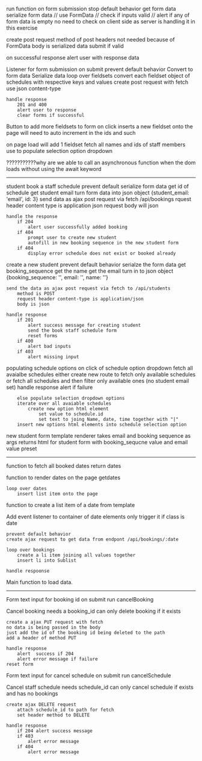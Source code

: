 

run function on form submission
stop default behavior
get form data
serialize form data // use FormData
// check if inputs valid
//   alert if any of form data is empty
no need to check on client side as server is handling it in this
exercise

create post request
  method of post
  headers not needed because of FormData
  body is serialized data
  submit if valid

on successful response alert user with response data



Listener for form submission
    on submit
    prevent default behavior 
    Convert to form data
    Serialize data
        loop over fieldsets
            convert each fieldset object of schedules with respective keys and values
    create post request with fetch
        use json content-type

    handle response
        201 and 400
        alert user to response
        clear forms if successful

Button to add more fieldsets to form
    on click inserts a new fieldset onto the page
    will need to auto increment in the ids and such

on page load will add 1 fieldset
    fetch all names and ids of staff members 
    use to populate selection option dropdown

???????????why are we able to call an asynchronous function when the dom loads without using the await keyword 

----------------------------------------------------------------------------------------------------------------------------------

student book a staff schedule
    prevent default
    serialize form data
        get id of schedule
        get student email
        turn form data into json object {student_email: 'email', id: 3}
    send data as ajax post request via fetch /api/bookings
        rquest header content type is application json
        request body will json

    handle the response
        if 204
            alert user successfully added booking
        if 404 
            prompt user to create new student
            autofill in new booking sequence in the new student form
        if 404
            display error schedule does not exist or booked already


create a new student
    prevent default behavior
    serialze the form data
        get booking_sequence
        get the name
        get the email
        turn in to json object {booking_sequence: '', email: '', name: ''}

    send the data as ajax post request via fetch to /api/students
        method is POST
        request header content-type is application/json
        body is json
    
    handle response
        if 201
            alert success message for creating student
            send the book staff schedule form
            reset forms
        if 400
            alert bad inputs
        if 403
            alert missing input 



populating schedule options
    on click of schedule option dropdown
        fetch all avaialbe schedules
            either create new route to fetch only available schedules
            or fetch all schedules and then filter only available ones (no student email set)
        handle response
            alert if failure

        else populate selection dropdown options
        iterate over all avaiable schedules
            create new option html element
                set value to schedule.id
                set text to joing Name, date, time together with "|" 
        insert new options html elements into schedule selection option

new student form template renderer
    takes email and booking sequence as args
    returns html for student form with booking_sequcne value and email value preset


------------------------------------------------------------------------------------------------------------------------------------------------------------------------------------------------------------------------------------------------------------------

function to fetch all booked dates
    return dates


function to render dates on the page
    getdates

    loop over dates
        insert list item onto the page


function to create a list item of a date from template




Add event listener to container of date elements
    only trigger it if class is date

    prevent default behavior
    create ajax request to get data from endpont /api/bookings/:date

    loop over bookings
        create a li item joining all values together
        insert li into Sublist

    handle respoonse



Main function to load data.

-------------------------------------------------------------------------------------------------------------------------------------------

Form text input for booking id
    on submit run cancelBooking

Cancel booking
    needs a booking_id
    can only delete booking if it exists

    create a ajax PUT request with fetch
    no data is being passed in the body
    just add the id of the booking id being deleted to the path
    add a header of method PUT

    handle response
        alert  success if 204
        alert error message if failure
    reset form

Form text input for cancel schedule
    on submit run cancelSchedule


Cancel staff schedule
    needs schedule_id
    can only cancel schedule if exists and has no bookings

    create ajax DELETE request
        attach schedule_id to path for fetch
        set header method to DELETE
    
    handle response
        if 204 alert success message
        if 403
            alert error message
        if 404
            alert error message



